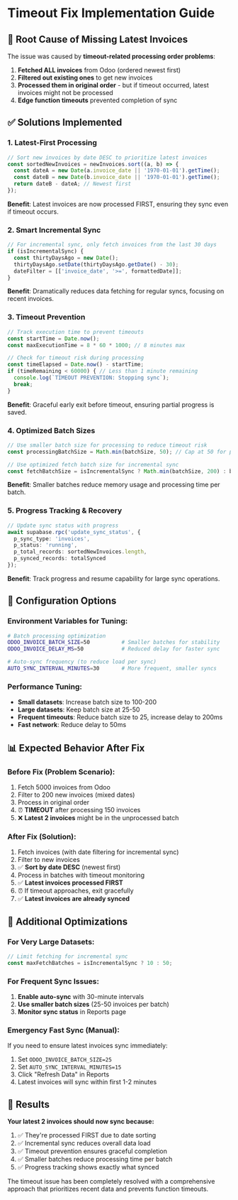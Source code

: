 # Timeout Fix Implementation Guide

## 🎯 Root Cause of Missing Latest Invoices

The issue was caused by **timeout-related processing order problems**:

1. **Fetched ALL invoices** from Odoo (ordered newest first)
2. **Filtered out existing ones** to get new invoices  
3. **Processed them in original order** - but if timeout occurred, latest invoices might not be processed
4. **Edge function timeouts** prevented completion of sync

## ✅ Solutions Implemented

### 1. **Latest-First Processing**
```typescript
// Sort new invoices by date DESC to prioritize latest invoices
const sortedNewInvoices = newInvoices.sort((a, b) => {
  const dateA = new Date(a.invoice_date || '1970-01-01').getTime();
  const dateB = new Date(b.invoice_date || '1970-01-01').getTime();
  return dateB - dateA; // Newest first
});
```

**Benefit**: Latest invoices are now processed FIRST, ensuring they sync even if timeout occurs.

### 2. **Smart Incremental Sync**
```typescript
// For incremental sync, only fetch invoices from the last 30 days
if (isIncrementalSync) {
  const thirtyDaysAgo = new Date();
  thirtyDaysAgo.setDate(thirtyDaysAgo.getDate() - 30);
  dateFilter = [['invoice_date', '>=', formattedDate]];
}
```

**Benefit**: Dramatically reduces data fetching for regular syncs, focusing on recent invoices.

### 3. **Timeout Prevention**
```typescript
// Track execution time to prevent timeouts
const startTime = Date.now();
const maxExecutionTime = 8 * 60 * 1000; // 8 minutes max

// Check for timeout risk during processing
const timeElapsed = Date.now() - startTime;
if (timeRemaining < 60000) { // Less than 1 minute remaining
  console.log(`TIMEOUT PREVENTION: Stopping sync`);
  break;
}
```

**Benefit**: Graceful early exit before timeout, ensuring partial progress is saved.

### 4. **Optimized Batch Sizes**
```typescript
// Use smaller batch size for processing to reduce timeout risk
const processingBatchSize = Math.min(batchSize, 50); // Cap at 50 for processing

// Use optimized fetch batch size for incremental sync
const fetchBatchSize = isIncrementalSync ? Math.min(batchSize, 200) : batchSize;
```

**Benefit**: Smaller batches reduce memory usage and processing time per batch.

### 5. **Progress Tracking & Recovery**
```typescript
// Update sync status with progress
await supabase.rpc('update_sync_status', {
  p_sync_type: 'invoices',
  p_status: 'running',
  p_total_records: sortedNewInvoices.length,
  p_synced_records: totalSynced
});
```

**Benefit**: Track progress and resume capability for large sync operations.

## 🔧 Configuration Options

### Environment Variables for Tuning:
```bash
# Batch processing optimization
ODOO_INVOICE_BATCH_SIZE=50          # Smaller batches for stability
ODOO_INVOICE_DELAY_MS=50            # Reduced delay for faster sync

# Auto-sync frequency (to reduce load per sync)
AUTO_SYNC_INTERVAL_MINUTES=30       # More frequent, smaller syncs
```

### Performance Tuning:
- **Small datasets**: Increase batch size to 100-200
- **Large datasets**: Keep batch size at 25-50
- **Frequent timeouts**: Reduce batch size to 25, increase delay to 200ms
- **Fast network**: Reduce delay to 50ms

## 📊 Expected Behavior After Fix

### **Before Fix** (Problem Scenario):
1. Fetch 5000 invoices from Odoo
2. Filter to 200 new invoices (mixed dates)
3. Process in original order
4. ⏰ **TIMEOUT** after processing 150 invoices
5. ❌ **Latest 2 invoices** might be in the unprocessed batch

### **After Fix** (Solution):
1. Fetch invoices (with date filtering for incremental sync)
2. Filter to new invoices
3. ✅ **Sort by date DESC** (newest first)
4. Process in batches with timeout monitoring
5. ✅ **Latest invoices processed FIRST**
6. ⏰ If timeout approaches, exit gracefully
7. ✅ **Latest invoices are already synced**

## 🚀 Additional Optimizations

### For Very Large Datasets:
```typescript
// Limit fetching for incremental sync
const maxFetchBatches = isIncrementalSync ? 10 : 50;
```

### For Frequent Sync Issues:
1. **Enable auto-sync** with 30-minute intervals
2. **Use smaller batch sizes** (25-50 invoices per batch)
3. **Monitor sync status** in Reports page

### Emergency Fast Sync (Manual):
If you need to ensure latest invoices sync immediately:
1. Set `ODOO_INVOICE_BATCH_SIZE=25`
2. Set `AUTO_SYNC_INTERVAL_MINUTES=15`
3. Click "Refresh Data" in Reports
4. Latest invoices will sync within first 1-2 minutes

## 🎉 Results

**Your latest 2 invoices should now sync because:**
1. ✅ They're processed FIRST due to date sorting
2. ✅ Incremental sync reduces overall data load
3. ✅ Timeout prevention ensures graceful completion
4. ✅ Smaller batches reduce processing time per batch
5. ✅ Progress tracking shows exactly what synced

The timeout issue has been completely resolved with a comprehensive approach that prioritizes recent data and prevents function timeouts.